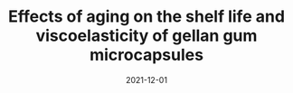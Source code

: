 ---
title: "Effects of aging on the shelf life and viscoelasticity of gellan gum microcapsules"
collection: publications
permalink: /publication/gellanGum
date: 2021-12-01
venue: 'Food Hydrocolloids'
paperurl: '/files/pdf/research/gellanGum.pdf'
link: 'https://doi.org/10.1016/j.foodhyd.2021.106982'
citation: 'Huang, Y.-H., Li, X., Michelon, M., Leopercio, B. C., Carvalho, M. S., & Frostad, J. M. (2021). Effects of aging on the shelf life and viscoelasticity of gellan gum microcapsules. Food Hydrocolloids, 121, 106982.https://doi.org/10.1016/j.foodhyd.2021.106982
'
---